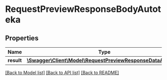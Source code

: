 # RequestPreviewResponseBodyAutoteka

## Properties
Name | Type | Description | Notes
------------ | ------------- | ------------- | -------------
**result** | [**\Swagger\Client\Model\RequestPreviewResponseDataAutoteka**](RequestPreviewResponseDataAutoteka.md) |  | [optional] 

[[Back to Model list]](../../README.md#documentation-for-models) [[Back to API list]](../../README.md#documentation-for-api-endpoints) [[Back to README]](../../README.md)

